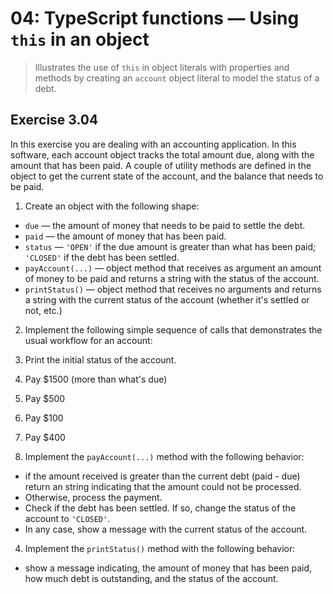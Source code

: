 # 04: TypeScript functions &mdash; Using `this` in an object
> Illustrates the use of `this` in object literals with properties and methods by creating an `account` object literal to model the status of a debt.

## Exercise 3.04

In this exercise you are dealing with an accounting application. In this software, each account object tracks the total amount due, along with the amount that has been paid. A couple of utility methods are defined in the object to get the current state of the account, and the balance that needs to be paid.

1. Create an object with the following shape:
  + `due` &mdash; the amount of money that needs to be paid to settle the debt.
  + `paid` &mdash; the amount of money that has been paid.
  + `status` &mdash; `'OPEN'` if the due amount is greater than what has been paid; `'CLOSED'` if the debt has been settled.
  + `payAccount(...)` &mdash; object method that receives as argument an amount of money to be paid and returns a string with the status of the account.
  + `printStatus()` &mdash; object method that receives no arguments and returns a string with the current status of the account (whether it's settled or not, etc.)

2. Implement the following simple sequence of calls that demonstrates the usual workflow for an account:
  1. Print the initial status of the account.
  2. Pay $1500 (more than what's due)
  3. Pay $500
  4. Pay $100
  5. Pay $400

3. Implement the `payAccount(...)` method with the following behavior:
  + if the amount received is greater than the current debt (paid - due) return an string indicating that the amount could not be processed.
  + Otherwise, process the payment.
  + Check if the debt has been settled. If so, change the status of the account to `'CLOSED'`.
  + In any case, show a message with the current status of the account.

4. Implement the `printStatus()` method with the following behavior:
  + show a message indicating, the amount of money that has been paid, how much debt is outstanding, and the status of the account.